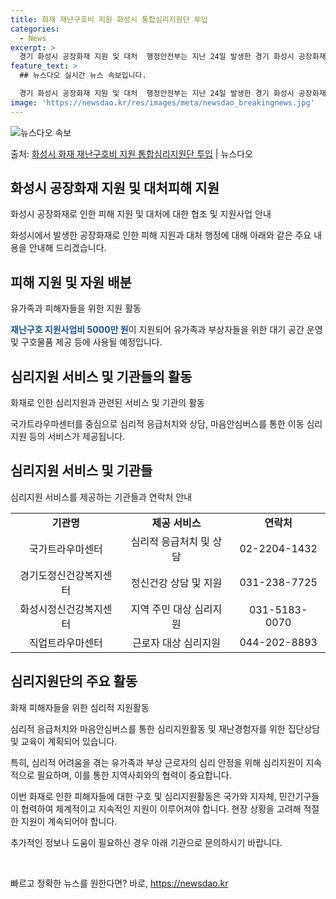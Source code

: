```yaml
---
title: 화재 재난구호비 지원 화성시 통합심리지원단 투입
categories:
  - News
excerpt: >
  경기 화성시 공장화재 지원 및 대처  행정안전부는 지난 24일 발생한 경기 화성시 공장화재 피해에 대한 원활…
feature_text: >
  ## 뉴스다오 실시간 뉴스 속보입니다.

  경기 화성시 공장화재 지원 및 대처  행정안전부는 지난 24일 발생한 경기 화성시 공장화재 피해에 대한 원활…
image: 'https://newsdao.kr/res/images/meta/newsdao_breakingnews.jpg'
---
```


![뉴스다오 속보](https://newsdao.kr/res/images/meta/newsdao_breakingnews.jpg)

<p>출처: <a href="https://newsdao.kr/4502" rel="dofollow">화성시 화재 재난구호비 지원 통합심리지원단 투입</a> | 뉴스다오</p>

<h2 data-ke-size="size26">화성시 공장화재 지원 및 대처피해 지원</h2>
<p data-ke-size="size16">화성시 공장화재로 인한 피해 지원 및 대처에 대한 협조 및 지원사업 안내</p>
화성시에서 발생한 공장화재로 인한 피해 지원과 대처 행정에 대해 아래와 같은 주요 내용을 안내해 드리겠습니다. 

<h2 data-ke-size="size24">피해 지원 및 자원 배분</h2>
<p data-ke-size="size16">유가족과 피해자들을 위한 지원 활동</p>
<b><span style="color: #1a5490;">재난구호 지원사업비 5000만 원</span></b>이 지원되어 유가족과 부상자들을 위한 대기 공간 운영 및 구호물품 제공 등에 사용될 예정입니다.

<h2 data-ke-size="size24">심리지원 서비스 및 기관들의 활동</h2>
<p data-ke-size="size16">화재로 인한 심리지원과 관련된 서비스 및 기관의 활동</p>
국가트라우마센터를 중심으로 심리적 응급처치와 상담, 마음안심버스를 통한 이동 심리지원 등의 서비스가 제공됩니다.

<h2 data-ke-size="size24">심리지원 서비스 및 기관들</h2>
<p data-ke-size="size16">심리지원 서비스를 제공하는 기관들과 연락처 안내</p>
<table>
<tbody>
<tr>
<td style="text-align: center; height: 17px;"><b>기관명</b></td>
<td style="text-align: center; height: 17px;"><b>제공 서비스</b></td>
<td style="text-align: center; height: 17px;"><b>연락처</b></td>
</tr>
<tr>
<td style="text-align: center; height: 17px;">국가트라우마센터</td>
<td style="text-align: center; height: 17px;">심리적 응급처치 및 상담</td>
<td style="text-align: center; height: 17px;">02-2204-1432</td>
</tr>
<tr>
<td style="text-align: center; height: 17px;">경기도정신건강복지센터</td>
<td style="text-align: center; height: 17px;">정신건강 상담 및 지원</td>
<td style="text-align: center; height: 17px;">031-238-7725</td>
</tr>
<tr>
<td style="text-align: center; height: 17px;">화성시정신건강복지센터</td>
<td style="text-align: center; height: 17px;">지역 주민 대상 심리지원</td>
<td style="text-align: center; height: 17px;">031-5183-0070</td>
</tr>
<tr>
<td style="text-align: center; height: 17px;">직업트라우마센터</td>
<td style="text-align: center; height: 17px;">근로자 대상 심리지원</td>
<td style="text-align: center; height: 17px;">044-202-8893</td>
</tr>
</tbody>
</table>

<h2 data-ke-size="size24">심리지원단의 주요 활동</h2>
<p data-ke-size="size16">화재 피해자들을 위한 심리적 지원활동</p>
심리적 응급처치와 마음안심버스를 통한 심리지원활동 및 재난경험자를 위한 집단상담 및 교육이 계획되어 있습니다.

특히, 심리적 어려움을 겪는 유가족과 부상 근로자의 심리 안정을 위해 심리지원이 지속적으로 필요하며, 이를 통한 지역사회와의 협력이 중요합니다.

이번 화재로 인한 피해자들에 대한 구호 및 심리지원활동은 국가와 지자체, 민간기구들이 협력하여 체계적이고 지속적인 지원이 이루어져야 합니다. 현장 상황을 고려해 적절한 지원이 계속되어야 합니다.</p>
<p data-ke-size="size16">추가적인 정보나 도움이 필요하신 경우 아래 기관으로 문의하시기 바랍니다.</p>
<p data-ke-size="size16">&nbsp;</p> 

빠르고 정확한 뉴스를 원한다면? 바로, <a href="https://newsdao.kr" rel="dofollow">https://newsdao.kr</a>


    
